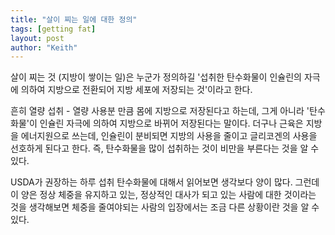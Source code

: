 ```yaml
---
title: "살이 찌는 일에 대한 정의"
tags: [getting fat]
layout: post
author: "Keith"
---
```


살이 찌는 것 (지방이 쌓이는 일)은 누군가 정의하길 '섭취한 탄수화물이 인슐린의 자극에 의하여 지방으로 전환되어 지방 세포에 저장되는 것'이라고 한다. 

흔히 열량 섭취 - 열량 사용분 만큼 몸에 지방으로 저장된다고 하는데, 그게 아니라 '탄수화물'이 인슐린 자극에 의하여 지방으로 바뀌어 저장된다는 말이다. 더구나 근육은 지방을 에너지원으로 쓰는데, 인슐린이 분비되면 지방의 사용을 줄이고 글리코겐의 사용을 선호하게 된다고 한다. 즉, 탄수화물을 많이 섭취하는 것이 비만을 부른다는 것을 알 수 있다. 

USDA가 권장하는 하루 섭취 탄수화물에 대해서 읽어보면 생각보다 양이 많다. 그런데 이 양은 정상 체중을 유지하고 있는, 정상적인 대사가 되고 있는 사람에 대한 것이라는 것을 생각해보면 체중을 줄여야되는 사람의 입장에서는 조금 다른 상황이란 것을 알 수 있다.


